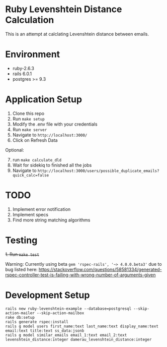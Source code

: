 # Ruby Levenshtein Distance Calculation
This is an attempt at calclating Levenshtein distance between emails.

# Environment
- ruby-2.6.3
- rails 6.0.1
- postgres >= 9.3

# Application Setup
1. Clone this repo
2. Run `make setup`
3. Modify the .env file with your credentials
4. Run `make server`
5. Navigate to `http://localhost:3000/`
6. Click on Refresh Data

Optional:

7. run `make calculate_dld`
8. Wait for sidekiq to finished all the jobs
9. Navigate to `http://localhost:3000/users/possible_duplicate_emails?quick_calc=false`

# TODO
1. Implement error notification
2. Implement specs
3. Find more string matching algorithms

# Testing
~~1. Run `make test`~~

Warning: Currently using beta `gem 'rspec-rails', '~> 4.0.0.beta3'` due to bug listed here: https://stackoverflow.com/questions/58581334/generated-rspec-controller-test-is-failing-with-wrong-number-of-arguments-given

# Development Setup
```
rails new ruby-levenshtein-example --database=postgresql --skip-action-mailer --skip-action-mailbox
rake db:setup
rails generate rspec:install
rails g model users first_name:text last_name:text display_name:text email:text title:text ss_data:jsonb
rails g model similar_emails email_1:text email_2:text levenshtein_distance:integer damerau_levenshtein_distance:integer
```
